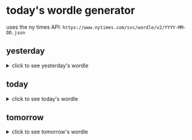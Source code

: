 # today's wordle generator

uses the ny times API: `https://www.nytimes.com/svc/wordle/v2/YYYY-MM-DD.json`

## yesterday

<details>
    <summary>click to see yesterday's wordle</summary>

    graph

</details>

## today

<details>
    <summary>click to see today's wordle</summary>

    adult

</details>

## tomorrow

<details>
    <summary>click to see tomorrow's wordle</summary>

    mercy

</details>
